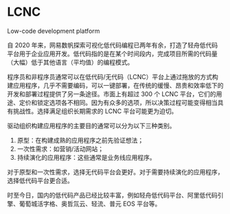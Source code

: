 # LCNC

Low-code development platform

自 2020 年来，网易数帆探索可视化低代码编程已两年有余，打造了轻舟低代码平台用于企业应用开发。低代码指的是在某个时间段内，完成项目所需的代码量（大幅）低于其他语言（平均值）的编程模式。

程序员和非程序员通常可以在低代码/无代码（LCNC）平台上通过拖放的方式构建应用程序，几乎不需要编码，可以一键部署，在传统的缓慢、昂贵和效率低下的开发和部署过程提供了另一条途径。市面上有超过 300 个 LCNC 平台，它们的用途、定价和锁定选项各不相同。因为有众多的选项，所以决策过程可能变得相当具有挑战性。选择满足组织长期需求的 LCNC 平台可能更为迫切。

驱动组织构建应用程序的主要目的通常可以分为以下三种类别。

1. 原型：在构建成熟的应用程序之前先验证想法；
2. 一次性需求：如营销/活动网站；
3. 持续演化的应用程序：这些通常是业务线应用程序。

对于原型和一次性需求，选择无代码平台会更好。对于需要持续演化的应用程序，选择低代码平台更合适。

时至今日，国内的低代码产品已经比较丰富，例如轻舟低代码平台、阿里低代码引擎、葡萄城活字格、奥哲氚云、轻流、普元 EOS 平台等。
